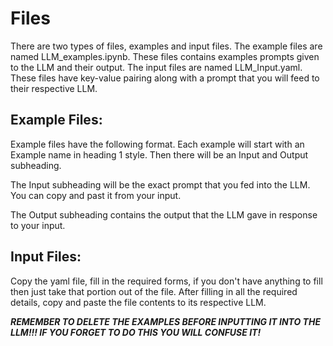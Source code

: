 # Files

There are two types of files, examples and input files. The example files are named LLM_examples.ipynb. These files contains
examples prompts given to the LLM and their output. The input files are named LLM_Input.yaml. These files have key-value pairing along with a prompt
that you will feed to their respective LLM.

## Example Files:

Example files have the following format. Each example will start with an Example name in heading 1 style. Then there will be an Input and Output subheading. 

The Input subheading will be the exact prompt that you fed into the LLM. You can copy and past it from your input.

The Output subheading contains the output that the LLM gave in response to your input.

## Input Files:

Copy the yaml file, fill in the required forms, if you don't have anything to fill then just take that portion out of the file. After filling in all the
required details, copy and paste the file contents to its respective LLM. 

***REMEMBER TO DELETE THE EXAMPLES BEFORE INPUTTING IT INTO THE LLM!!! IF YOU FORGET TO DO THIS YOU WILL CONFUSE IT!***